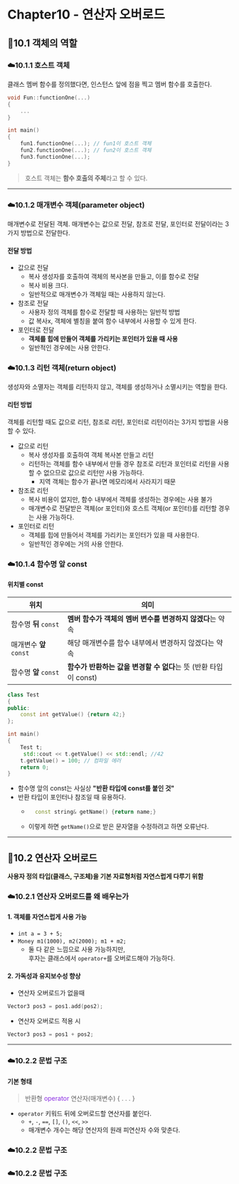 # Chapter10 - 연산자 오버로드

## 🐣10.1 객체의 역할
### ☁️10.1.1 호스트 객체
클래스 멤버 함수를 정의했다면, 인스턴스 앞에 점을 찍고 멤버 함수를 호출한다.
```cpp
void Fun::functionOne(...)
{
    ...
}

int main()
{
    fun1.functionOne(...); // fun1이 호스트 객체
    fun2.functionOne(...); // fun2이 호스트 객체
    fun3.functionOne(...);
}
```
> 호스트 객체는 **함수 호출의 주체**라고 할 수 있다.

---
### ☁️10.1.2 매개변수 객체(parameter object)
매개변수로 전달된 객체.
매개변수는 값으로 전달, 참조로 전달, 포인터로 전달이라는 3가지 방법으로 전달한다.
#### 전달 방법
- 값으로 전달
    - 복사 생성자를 호출하여 객체의 복사본을 만들고, 이를 함수로 전달
    - 복사 비용 크다.
    - 일반적으로 매개변수가 객체일 때는 사용하지 않는다.
- 참조로 전달
    - 사용자 정의 객체를 함수로 전달할 때 사용하는 일반적 방법
    - 값 복사x, 객체에 별칭을 붙여 함수 내부에서 사용할 수 있게 한다.
- 포인터로 전달
    - **객체를 힙에 만들어 객체를 가리키는 포인터가 있을 때 사용**
    - 일반적인 경우에는 사용 안한다.

### ☁️10.1.3 리턴 객체(return object)
생성자와 소멸자는 객체를 리턴하지 않고,
객체를 생성하거나 소멸시키는 역할을 한다.
#### 리턴 방법
객체를 리턴할 때도 값으로 리턴, 참조로 리턴, 포인터로 리턴이라는 3가지 방법을 사용할 수 있다.
- 값으로 리턴
    - 복사 생성자를 호출하여 객체 복사본 만들고 리턴
    - 리턴하는 객체를 함수 내부에서 만들 경우 참조로 리턴과 포인터로 리턴을 사용할 수 없으므로 값으로 리턴만 사용 가능하다.
        - 지역 객체는 함수가 끝나면 메모리에서 사라지기 때문
- 참조로 리턴
    - 복사 비용이 없지만, 함수 내부에서 객체를 생성하는 경우에는 사용 불가
    - 매개변수로 전달받은 객체(or 포인터)와 호스트 객체(or 포인터)를 리턴할 경우는 사용 가능하다.
- 포인터로 리턴
    - 객체를 힙에 만들어서 객체를 가리키는 포인터가 있을 때 사용한다.
    - 일반적인 경우에는 거의 사용 안한다.

### ☁️10.1.4 함수명 앞 const
#### 위치별 const
| 위치                 | 의미                                         |
| ------------------ | ------------------------------------------ |
| 함수명 **뒤** `const`  | **멤버 함수가 객체의 멤버 변수를 변경하지 않겠다**는 약속         |
| 매개변수 **앞** `const` | 해당 매개변수를 함수 내부에서 변경하지 않겠다는 약속              |
| 함수명 **앞** `const`  | **함수가 반환하는 값을 변경할 수 없다**는 뜻 (반환 타입이 const) |

```cpp
class Test
{
public:
    const int getValue() {return 42;}
};

int main()
{
    Test t;
     std::cout << t.getValue() << std::endl; //42
    t.getValue() = 100; // 컴파일 에러
    return 0;
}
```
- 함수명 앞의 const는 사실상 **"반환 타입에 const를 붙인 것"**
- 반환 타입이 포인터나 참조일 때 유용하다.
    - ```cpp
        const string& getName() {return name;}
        ```
    - 이렇게 하면 `getName()`으로 받은 문자열을 수정하려고 하면 오류난다.

---
## 🐣10.2 연산자 오버로드
<span style="background-color:#fffff0">**사용자 정의 타입(클래스, 구조체)을 기본 자료형처럼 자연스럽게 다루기 위함** </span>

### ☁️10.2.1 연산자 오버로드를 왜 배우는가
#### 1. 객체를 자연스럽게 사용 가능
- `int a = 3 + 5;`
- `Money m1(1000), m2(2000); m1 + m2;`
    - 둘 다 같은 느낌으로 사용 가능하지만,</br>후자는 클래스에서 `operator+`를 오버로드해야 가능하다.
#### 2. 가독성과 유지보수성 향상
- 연산자 오버로드가 없을때
```cpp
Vector3 pos3 = pos1.add(pos2);
```
- 연산자 오버로드 적용 시
```cpp
Vector3 pos3 = pos1 + pos2;
```
---
### ☁️10.2.2 문법 구조
#### 기본 형태
> 반환형 <span style="color:blueviolet"> operator </span> 연산자(매개변수) { . . . }

- `operator` 키워드 뒤에 오버로드할 연산자를 붙인다.
    - `+`, `-`, `==`, `[]`, `()`, `<<`, `>>`
    - 매개변수 개수는 해당 연산자의 원래 피연산자 수와 맞춘다.

### ☁️10.2.2 문법 구조

### ☁️10.2.2 문법 구조


